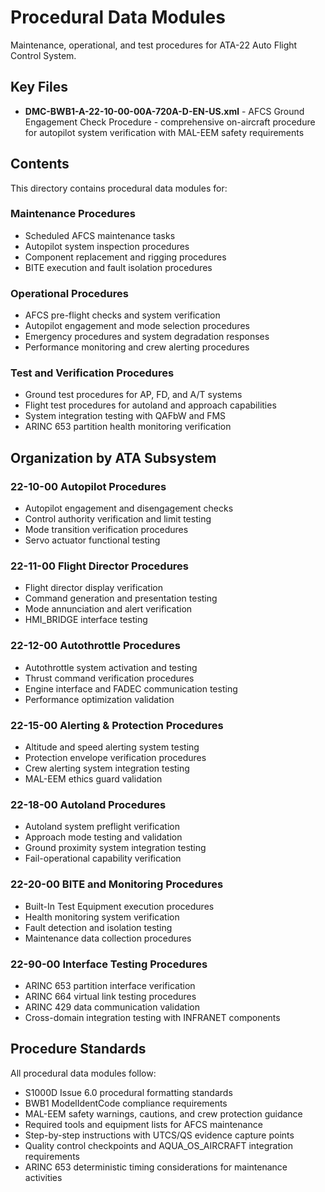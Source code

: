 # Procedural Data Modules

Maintenance, operational, and test procedures for ATA-22 Auto Flight Control System.

## Key Files

- **DMC-BWB1-A-22-10-00-00A-720A-D-EN-US.xml** - AFCS Ground Engagement Check Procedure - comprehensive on-aircraft procedure for autopilot system verification with MAL-EEM safety requirements

## Contents

This directory contains procedural data modules for:

### Maintenance Procedures
- Scheduled AFCS maintenance tasks
- Autopilot system inspection procedures
- Component replacement and rigging procedures
- BITE execution and fault isolation procedures

### Operational Procedures
- AFCS pre-flight checks and system verification
- Autopilot engagement and mode selection procedures
- Emergency procedures and system degradation responses
- Performance monitoring and crew alerting procedures

### Test and Verification Procedures
- Ground test procedures for AP, FD, and A/T systems
- Flight test procedures for autoland and approach capabilities
- System integration testing with QAFbW and FMS
- ARINC 653 partition health monitoring verification

## Organization by ATA Subsystem

### 22-10-00 Autopilot Procedures
- Autopilot engagement and disengagement checks
- Control authority verification and limit testing
- Mode transition verification procedures
- Servo actuator functional testing

### 22-11-00 Flight Director Procedures
- Flight director display verification
- Command generation and presentation testing
- Mode annunciation and alert verification
- HMI_BRIDGE interface testing

### 22-12-00 Autothrottle Procedures
- Autothrottle system activation and testing
- Thrust command verification procedures
- Engine interface and FADEC communication testing
- Performance optimization validation

### 22-15-00 Alerting & Protection Procedures
- Altitude and speed alerting system testing
- Protection envelope verification procedures
- Crew alerting system integration testing
- MAL-EEM ethics guard validation

### 22-18-00 Autoland Procedures
- Autoland system preflight verification
- Approach mode testing and validation
- Ground proximity system integration testing
- Fail-operational capability verification

### 22-20-00 BITE and Monitoring Procedures
- Built-In Test Equipment execution procedures
- Health monitoring system verification
- Fault detection and isolation testing
- Maintenance data collection procedures

### 22-90-00 Interface Testing Procedures
- ARINC 653 partition interface verification
- ARINC 664 virtual link testing procedures
- ARINC 429 data communication validation
- Cross-domain integration testing with INFRANET components

## Procedure Standards

All procedural data modules follow:
- S1000D Issue 6.0 procedural formatting standards
- BWB1 ModelIdentCode compliance requirements
- MAL-EEM safety warnings, cautions, and crew protection guidance
- Required tools and equipment lists for AFCS maintenance
- Step-by-step instructions with UTCS/QS evidence capture points
- Quality control checkpoints and AQUA_OS_AIRCRAFT integration requirements
- ARINC 653 deterministic timing considerations for maintenance activities